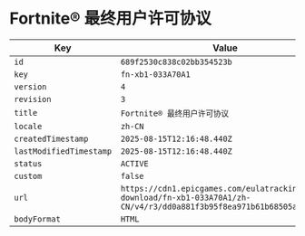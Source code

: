 # Fortnite® 最终用户许可协议

| Key | Value |
| --- | ----- |
| `id` | `689f2530c838c02bb354523b` |
| `key` | `fn-xb1-033A70A1` |
| `version` | `4` |
| `revision` | `3` |
| `title` | `Fortnite® 最终用户许可协议` |
| `locale` | `zh-CN` |
| `createdTimestamp` | `2025-08-15T12:16:48.440Z` |
| `lastModifiedTimestamp` | `2025-08-15T12:16:48.440Z` |
| `status` | `ACTIVE` |
| `custom` | `false` |
| `url` | `https://cdn1.epicgames.com/eulatracking-download/fn-xb1-033A70A1/zh-CN/v4/r3/dd0a881f3b95f8ea971b61b68505a046.pdf` |
| `bodyFormat` | `HTML` |
